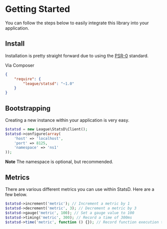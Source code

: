 # Getting Started

You can follow the steps below to easily integrate this library into your application.


## Install

Installation is pretty straight forward due to using the [PSR-0](https://github.com/php-fig/fig-standards/blob/master/accepted/PSR-0.md) standard.

Via Composer

```json
{
    "require": {
        "league/statsd": "~1.0"
    }
}
```


## Bootstrapping

Creating a new instance within your application is very easy.

```php
$statsd = new League\StatsD\Client();
$statsd->configure(array(
    'host' => 'localhost',
    'port' => 8125,
    'namespace' => 'ns1'
));
```

**Note** The namespace is optional, but recommended.


## Metrics

There are various different metrics you can use within StatsD. Here are a few below.

```php
$statsd->increment('metric'); // Increment a metric by 1
$statsd->decrement('metric', 3); // Decrement a metric by 3
$statsd->gauge('metric', 100); // Set a gauge value to 100
$statsd->timing('metric', 300); // Record a time of 300ms
$statsd->time('metric', function () {}); // Record function execution time
```
